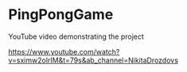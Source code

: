 # PingPongGame

YouTube video demonstrating the project

https://www.youtube.com/watch?v=sximw2olrIM&t=79s&ab_channel=NikitaDrozdovs

